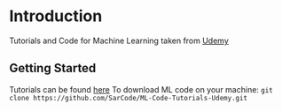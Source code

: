 # Introduction

Tutorials and Code for Machine Learning taken from [Udemy]([https://www.udemy.com/join/login-popup/?next=/machinelearning/learn/#content](https://www.udemy.com/join/login-popup/?next=/machinelearning/learn/#content))

## Getting Started

Tutorials can be found [here]()
To download ML code on your machine:
`git clone https://github.com/SarCode/ML-Code-Tutorials-Udemy.git`
